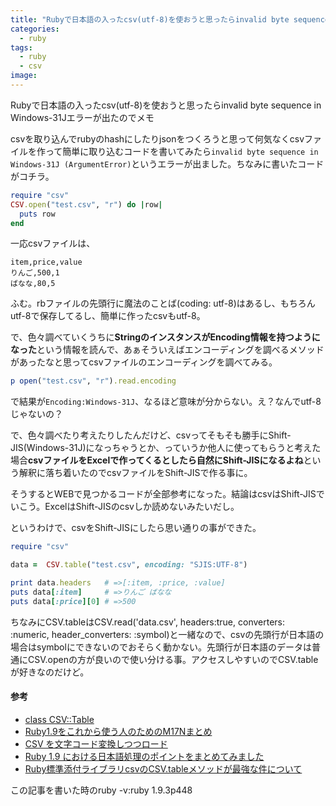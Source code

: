 ```yaml
---
title: "Rubyで日本語の入ったcsv(utf-8)を使おうと思ったらinvalid byte sequence in Windows-31Jエラーが出たのでメモ"
categories:
  - ruby
tags:
  - ruby
  - csv
image:
---
```

Rubyで日本語の入ったcsv(utf-8)を使おうと思ったらinvalid byte sequence in Windows-31Jエラーが出たのでメモ

<!--more-->

csvを取り込んでrubyのhashにしたりjsonをつくろうと思って何気なくcsvファイルを作って簡単に取り込むコードを書いてみたら`invalid byte sequence in Windows-31J (ArgumentError)`というエラーが出ました。ちなみに書いたコードがコチラ。

```ruby
require "csv"
CSV.open("test.csv", "r") do |row|
  puts row
end
```

一応csvファイルは、

```
item,price,value
りんご,500,1
ばなな,80,5
```

ふむ。rbファイルの先頭行に魔法のことば(coding: utf-8)はあるし、もちろんutf-8で保存してるし、簡単に作ったcsvもutf-8。

で、色々調べていくうちに**StringのインスタンスがEncoding情報を持つようになった**という情報を読んで、あぁそういえばエンコーディングを調べるメソッドがあったなと思ってcsvファイルのエンコーディングを調べてみる。

```ruby
p open("test.csv", "r").read.encoding
```

で結果が`Encoding:Windows-31J`、なるほど意味が分からない。え？なんでutf-8じゃないの？

で、色々調べたり考えたりしたんだけど、csvってそもそも勝手にShift-JIS(Windows-31J)になっちゃうとか、っていうか他人に使ってもらうと考えた場合**csvファイルをExcelで作ってくるとしたら自然にShift-JISになるよね**という解釈に落ち着いたのでcsvファイルをShift-JISで作る事に。

そうするとWEBで見つかるコードが全部参考になった。結論はcsvはShift-JISでいこう。ExcelはShift-JISのcsvしか読めないみたいだし。

というわけで、csvをShift-JISにしたら思い通りの事ができた。

```ruby
require "csv"

data =  CSV.table("test.csv", encoding: "SJIS:UTF-8")

print data.headers   # =>[:item, :price, :value]
puts data[:item]     # =>りんご ばなな
puts data[:price][0] # =>500
```
ちなみにCSV.tableはCSV.read('data.csv', headers:true, converters: :numeric, header_converters: :symbol)と一緒なので、csvの先頭行が日本語の場合はsymbolにできないのでおそらく動かない。先頭行が日本語のデータは普通にCSV.openの方が良いので使い分ける事。アクセスしやすいのでCSV.tableが好きなのだけど。

#### 参考

* [class CSV::Table][1]
* [Ruby1.9をこれから使う人のためのM17Nまとめ][2]
* [CSV を文字コード変換しつつロード][3]
* [Ruby 1.9 における日本語処理のポイントをまとめてみました][4]
* [Ruby標準添付ライブラリcsvのCSV.tableメソッドが最強な件について][5]

この記事を書いた時のruby -v:ruby 1.9.3p448

 [1]: //docs.ruby-lang.org/ja/1.9.3/class/CSV=3a=3aTable.html
 [2]: //d.hatena.ne.jp/xibbar/20090126/1232946944
 [3]: //qiita.com/labocho/items/8559576b71642b79df67
 [4]: //d.hatena.ne.jp/keita_yamaguchi/20080620/1213966049
 [5]: //melborne.github.io/2013/01/24/csv-table-method-is-awesome/
